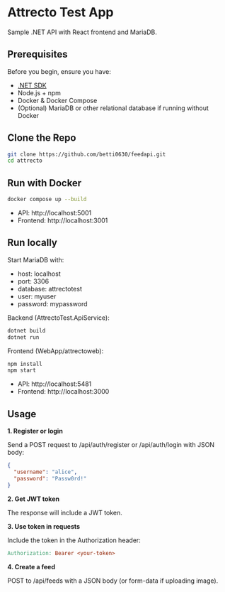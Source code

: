 # Attrecto Test App

Sample .NET API with React frontend and MariaDB.

## Prerequisites

Before you begin, ensure you have:

- [.NET SDK](https://dotnet.microsoft.com/en-us/download/dotnet/8.0) 
- Node.js + npm 
- Docker & Docker Compose  
- (Optional) MariaDB or other relational database if running without Docker 

## Clone the Repo

```bash
git clone https://github.com/betti0630/feedapi.git
cd attrecto
```
## Run with Docker

```bash
docker compose up --build
```

- API: http://localhost:5001
- Frontend: http://localhost:3001

## Run locally

Start MariaDB with:
- host: localhost
- port: 3306
- database: attrectotest
- user: myuser
- password: mypassword

Backend (AttrectoTest.ApiService):

```bash
dotnet build
dotnet run
```

Frontend (WebApp/attrectoweb):

```bash
npm install
npm start
```

- API: http://localhost:5481
- Frontend: http://localhost:3000


## Usage
**1. Register or login**
   
Send a POST request to /api/auth/register or /api/auth/login with JSON body:

```json
{
  "username": "alice",
  "password": "Passw0rd!"
}
```

**2. Get JWT token**

The response will include a JWT token.

**3. Use token in requests**

Include the token in the Authorization header:

```makefile
Authorization: Bearer <your-token>
```
**4. Create a feed**

POST to /api/feeds with a JSON body (or form-data if uploading image).


